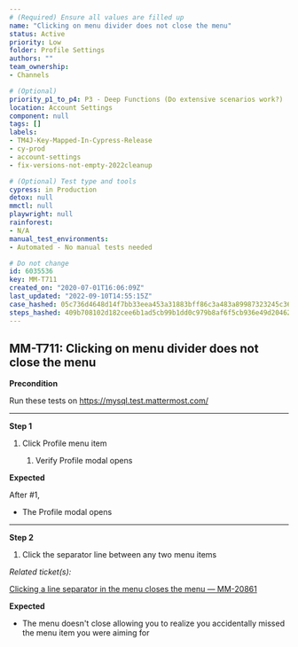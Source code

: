 ```yaml
---
# (Required) Ensure all values are filled up
name: "Clicking on menu divider does not close the menu"
status: Active
priority: Low
folder: Profile Settings
authors: ""
team_ownership: 
- Channels

# (Optional)
priority_p1_to_p4: P3 - Deep Functions (Do extensive scenarios work?)
location: Account Settings
component: null
tags: []
labels: 
- TM4J-Key-Mapped-In-Cypress-Release
- cy-prod
- account-settings
- fix-versions-not-empty-2022cleanup

# (Optional) Test type and tools
cypress: in Production
detox: null
mmctl: null
playwright: null
rainforest: 
- N/A
manual_test_environments: 
- Automated - No manual tests needed

# Do not change
id: 6035536
key: MM-T711
created_on: "2020-07-01T16:06:09Z"
last_updated: "2022-09-10T14:55:15Z"
case_hashed: 05c736d4648d14f7bb33eea453a31883bff86c3a483a89987323245c368dba7f2444888509cc17461f3bcf4d4c4f8bc6
steps_hashed: 409b708102d182cee6b1ad5cb99b1dd0c979b8af6f5cb936e49d2046232b18bbea4b95dc030179b602cd869a21e52014
---
```


<!-- (Auto-generated) Based on frontmatter's "key" and "name" -->

## MM-T711: Clicking on menu divider does not close the menu

**Precondition**

Run these tests on <https://mysql.test.mattermost.com/>

---

**Step 1**

1. Click Profile menu item

   1. Verify Profile modal opens

**Expected**

After #1,

- The Profile modal opens

---

**Step 2**

1. Click the separator line between any two menu items

_Related ticket(s):_

[Clicking a line separator in the menu closes the menu — MM-20861](https://mattermost.atlassian.net/browse/MM-20861)

**Expected**

- The menu doesn't close allowing you to realize you accidentally missed the menu item you were aiming for
